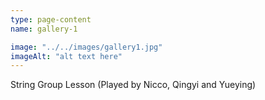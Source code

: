```yaml
---
type: page-content
name: gallery-1

image: "../../images/gallery1.jpg"
imageAlt: "alt text here"
---
```

String Group Lesson (Played by Nicco, Qingyi and Yueying) 
